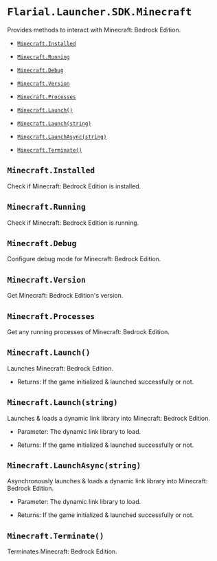 # `Flarial.Launcher.SDK.Minecraft`

Provides methods to interact with Minecraft: Bedrock Edition.

- [`Minecraft.Installed`](#minecraftinstalled)

- [`Minecraft.Running`](#minecraftrunning)

- [`Minecraft.Debug`](#minecraftdebug)

- [`Minecraft.Version`](#minecraftversion)

- [`Minecraft.Processes`](#minecraftprocesses)

- [`Minecraft.Launch()`](#minecraftlaunch)

- [`Minecraft.Launch(string)`](#minecraftlaunchstring)

- [`Minecraft.LaunchAsync(string)`](#minecraftlaunchasyncstring)

- [`Minecraft.Terminate()`](#minecraftterminate)

## `Minecraft.Installed`

Check if Minecraft: Bedrock Edition is installed.

## `Minecraft.Running`

Check if Minecraft: Bedrock Edition is running.

## `Minecraft.Debug`

Configure debug mode for Minecraft: Bedrock Edition.

## `Minecraft.Version`

Get Minecraft: Bedrock Edition's version.

## `Minecraft.Processes`

Get any running processes of Minecraft: Bedrock Edition.

## `Minecraft.Launch()`

Launches Minecraft: Bedrock Edition.

- Returns: If the game initialized & launched successfully or not.

## `Minecraft.Launch(string)`

Launches & loads a dynamic link library into Minecraft: Bedrock Edition.

- Parameter: The dynamic link library to load.

- Returns: If the game initialized & launched successfully or not.

## `Minecraft.LaunchAsync(string)`

Asynchronously launches & loads a dynamic link library into Minecraft: Bedrock Edition.

- Parameter: The dynamic link library to load.

- Returns: If the game initialized & launched successfully or not.

## `Minecraft.Terminate()`

Terminates Minecraft: Bedrock Edition.